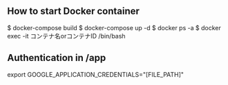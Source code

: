 ## How to start Docker container
$ docker-compose build
$ docker-compose up -d
$ docker ps -a
$ docker exec -it コンテナ名orコンテナID /bin/bash

## Authentication in /app
export GOOGLE_APPLICATION_CREDENTIALS="[FILE_PATH]"
